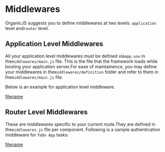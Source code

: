 # Middlewares

OrganicJS suggests you to define middlewares at two levels: `application` level and`router` level.

## Application Level Middlewares

All your application level middlewares must be defined via`app.use` in the`middlewares/main.js` file.
This is the file that the framework loads while booting your application server.For ease of maintainence,
    you may define your middlewares in the`middlewares/definition` folder and refer to them in the`middlewares/main.js` file.

Below is an example for  application level middleware.

[filename](./snippets/middlewares1.md ':include :type=code javascript')

## Router Level Middlewares

These are middlewares specific to your current route.They are defined in the`middlewares.js` file per component.
Following is a sample authentication middleware for `ToDo App` tasks:

[filename](./snippets/middlewares2.md ':include :type=code javascript')
